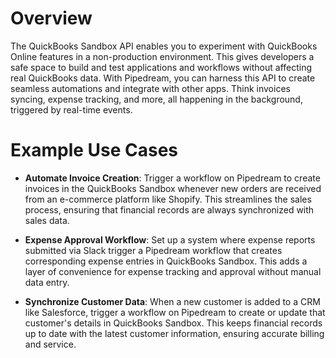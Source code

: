 # Overview

The QuickBooks Sandbox API enables you to experiment with QuickBooks Online features in a non-production environment. This gives developers a safe space to build and test applications and workflows without affecting real QuickBooks data. With Pipedream, you can harness this API to create seamless automations and integrate with other apps. Think invoices syncing, expense tracking, and more, all happening in the background, triggered by real-time events.

# Example Use Cases

- **Automate Invoice Creation**: Trigger a workflow on Pipedream to create invoices in the QuickBooks Sandbox whenever new orders are received from an e-commerce platform like Shopify. This streamlines the sales process, ensuring that financial records are always synchronized with sales data.

- **Expense Approval Workflow**: Set up a system where expense reports submitted via Slack trigger a Pipedream workflow that creates corresponding expense entries in QuickBooks Sandbox. This adds a layer of convenience for expense tracking and approval without manual data entry.

- **Synchronize Customer Data**: When a new customer is added to a CRM like Salesforce, trigger a workflow on Pipedream to create or update that customer's details in QuickBooks Sandbox. This keeps financial records up to date with the latest customer information, ensuring accurate billing and service.
